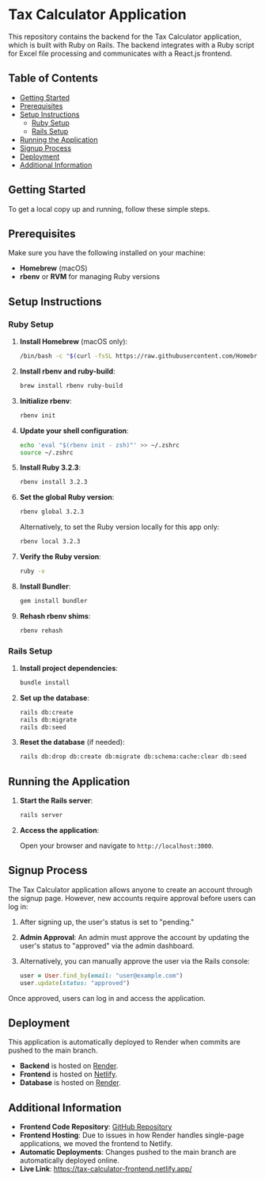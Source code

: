 # Tax Calculator Application

This repository contains the backend for the Tax Calculator application, which is built with Ruby on Rails. The backend integrates with a Ruby script for Excel file processing and communicates with a React.js frontend.

## Table of Contents

- [Getting Started](#getting-started)
- [Prerequisites](#prerequisites)
- [Setup Instructions](#setup-instructions)
  - [Ruby Setup](#ruby-setup)
  - [Rails Setup](#rails-setup)
- [Running the Application](#running-the-application)
- [Signup Process](#signup-process)
- [Deployment](#deployment)
- [Additional Information](#additional-information)

## Getting Started

To get a local copy up and running, follow these simple steps.

## Prerequisites

Make sure you have the following installed on your machine:

- **Homebrew** (macOS)
- **rbenv** or **RVM** for managing Ruby versions

## Setup Instructions

### Ruby Setup

1. **Install Homebrew** (macOS only):

   ```bash
   /bin/bash -c "$(curl -fsSL https://raw.githubusercontent.com/Homebrew/install/HEAD/install.sh)"
   ```

2. **Install rbenv and ruby-build**:

   ```bash
   brew install rbenv ruby-build
   ```

3. **Initialize rbenv**:

   ```bash
   rbenv init
   ```

4. **Update your shell configuration**:

   ```bash
   echo 'eval "$(rbenv init - zsh)"' >> ~/.zshrc
   source ~/.zshrc
   ```

5. **Install Ruby 3.2.3**:

   ```bash
   rbenv install 3.2.3
   ```

6. **Set the global Ruby version**:

   ```bash
   rbenv global 3.2.3
   ```

   Alternatively, to set the Ruby version locally for this app only:

   ```bash
   rbenv local 3.2.3
   ```

7. **Verify the Ruby version**:

   ```bash
   ruby -v
   ```

8. **Install Bundler**:

   ```bash
   gem install bundler
   ```

9. **Rehash rbenv shims**:

   ```bash
   rbenv rehash
   ```

### Rails Setup

1. **Install project dependencies**:

   ```bash
   bundle install
   ```

2. **Set up the database**:

   ```bash
   rails db:create
   rails db:migrate
   rails db:seed
   ```

3. **Reset the database** (if needed):

   ```bash
   rails db:drop db:create db:migrate db:schema:cache:clear db:seed
   ```

## Running the Application

1. **Start the Rails server**:

   ```bash
   rails server
   ```

2. **Access the application**:

   Open your browser and navigate to `http://localhost:3000`.

## Signup Process

The Tax Calculator application allows anyone to create an account through the signup page. However, new accounts require approval before users can log in:

1. After signing up, the user's status is set to "pending."
2. **Admin Approval**: An admin must approve the account by updating the user's status to "approved" via the admin dashboard.
3. Alternatively, you can manually approve the user via the Rails console:

   ```ruby
   user = User.find_by(email: "user@example.com")
   user.update(status: "approved")
   ```

Once approved, users can log in and access the application.

## Deployment

This application is automatically deployed to Render when commits are pushed to the main branch.

- **Backend** is hosted on [Render](https://dashboard.render.com/web/srv-cr1ektrqf0us73fm9rh0).
- **Frontend** is hosted on [Netlify](https://app.netlify.com/sites/tax-calculator-frontend/overview).
- **Database** is hosted on [Render](https://dashboard.render.com/d/dpg-cr1ceq23esus73at4vtg-a/info).

## Additional Information

- **Frontend Code Repository**: [GitHub Repository](https://github.com/leonshimizu/tax-calculator-frontend)
- **Frontend Hosting**: Due to issues in how Render handles single-page applications, we moved the frontend to Netlify.
- **Automatic Deployments**: Changes pushed to the main branch are automatically deployed online.
- **Live Link**: https://tax-calculator-frontend.netlify.app/
